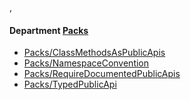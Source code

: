 ,<!-- START_COP_LIST -->
#### Department [Packs](cops_packs.md)

* [Packs/ClassMethodsAsPublicApis](cops_packs.md#packsclassmethodsaspublicapis)
* [Packs/NamespaceConvention](cops_packs.md#packsnamespaceconvention)
* [Packs/RequireDocumentedPublicApis](cops_packs.md#packsrequiredocumentedpublicapis)
* [Packs/TypedPublicApi](cops_packs.md#packstypedpublicapi)

<!-- END_COP_LIST -->
